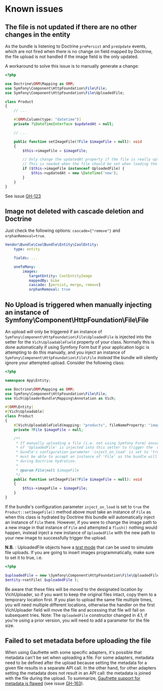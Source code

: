# Known issues

## The file is not updated if there are no other changes in the entity

As the bundle is listening to Doctrine `prePersist` and `preUpdate` events, which are not fired
when there is no change on field mapped by Doctrine, the file upload is not handled if the image field
is the only updated.

A workaround to solve this issue is to manually generate a change:

```php
<?php

use Doctrine\ORM\Mapping as ORM;
use Symfony\Component\HttpFoundation\File\File;
use Symfony\Component\HttpFoundation\File\UploadedFile;

class Product
{
    // ...

    #[ORM\Column(type: "datetime")]
    private ?\DateTimeInterface $updatedAt = null;

    // ...

    public function setImageFile(?File $imageFile = null): void
    {
        $this->imageFile = $imageFile;

        // Only change the updatedAt property if the file is really uploaded to avoid database updates.
        // This is needed when the file should be set when loading the entity.
        if ($this->imageFile instanceof UploadedFile) {
            $this->updatedAt = new \DateTime('now');
        }
    }
}
```

See issue [GH-123](https://github.com/dustin10/VichUploaderBundle/issues/123)

## Image not deleted with cascade deletion and Doctrine

Just check the following options: `cascade={"remove"}` and `orphanRemoval=true`.

```yaml
Vendor\Bundle\CoolBundle\Entity\CoolEntity:
    type: entity

    fields: ...

    oneToMany:
        images:
           targetEntity: CoolEntityImage
           mappedBy: bike
           cascade: [persist, merge, remove]
           orphanRemoval: true
```

## No Upload is triggered when manually injecting an instance of Symfony\Component\HttpFoundation\File\File

An upload will only be triggered if an instance of `Symfony\Component\HttpFoundation\File\UploadedFile`
is injected into the setter for the `Vich\UploadableField` property of your class. Normally this is done
automatically if using Symfony Form but if your application logic is attempting to do this manually, and you
inject an instance of `Symfony\Component\HttpFoundation\File\File` *instead* the bundle will silently ignore
your attempted upload.
Consider the following class:

``` php
<?php

namespace App\Entity;

use Doctrine\ORM\Mapping as ORM;
use Symfony\Component\HttpFoundation\File\File;
use Vich\UploaderBundle\Mapping\Annotation as Vich;

#[ORM\Entity]
#[Vich\Uploadable]
class Product
{
    #[Vich\UploadableField(mapping: "products", fileNameProperty: "imageName")]
    private ?File $imageFile = null;

    /**
     * If manually uploading a file (i.e. not using Symfony Form) ensure an instance
     * of 'UploadedFile' is injected into this setter to trigger the  update. If this
     * bundle's configuration parameter 'inject_on_load' is set to 'true' this setter
     * must be able to accept an instance of 'File' as the bundle will inject one here
     * during Doctrine hydration.
     *
     * @param File|null $imageFile
     */
    public function setImageFile(?File $imageFile = null): void
    {
        $this->imageFile = $imageFile;
    }
}
```

If the bundle's configuration parameter `inject_on_load` is set to `true` the `Product::setImageFile()`
method above must take an instance of `File` as when this class is hydrated by Doctrine this
bundle will automatically inject an instance of `File` there. However, if you were to change
the image path to a new image in that instance of `File` and attempted a `flush()` nothing
would happen, instead inject a new instance of `UploadedFile` with the new path to your new
image to successfully trigger the upload.

**N.B.** : UploadedFile objects have a
[*test* mode](https://github.com/symfony/symfony/blob/6.1/src/Symfony/Component/HttpFoundation/File/UploadedFile.php#L63)
that can be used to simulate file uploads.
If you are going to insert images programmatically, make sure to set it to true, i.e.

``` php
<?php

$uploadedFile = new \Symfony\Component\HttpFoundation\File\UploadedFile($filePath, basename($filePath), null, null, true);
$entity->setFile( $uploadedFile );
```

Be aware that these files will be _moved_ to the designated location by VichUploader, so if you want to keep the
original files intact, copy them to a temporary location first. If you plan to upload the same file multiple times,
you will need multiple different locations, otherwise the handler on the first VichUploader field will move the file
and accessing that file will fail on subsequent tries.
Note: The `UploadedFile` constructor changed in 4.1, if you're using a prior version, you will need to add a parameter
for the file size.

## Failed to set metadata before uploading the file

When using Gaufrette with some specific adapters, it's possible that metadata can't be set when uploading a file.
For some adapters, metadata need to be defined after the upload because setting the metadata for a given file results
in a separate API call. In the other hand, for other adapters setting the metadata does not result in an API call: the
metadata is joined with the file during the upload.
To summarize, [Gaufrette support for metadata is flawed](https://github.com/KnpLabs/Gaufrette/issues/108)
(see issue [GH-163](https://github.com/dustin10/VichUploaderBundle/issues/163)).
